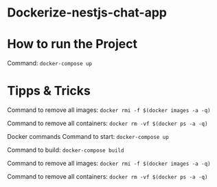 # Dockerize-nestjs-chat-app

# How to run the Project
Command:
`docker-compose up`

# Tipps & Tricks

Command to remove all images:
`docker rmi -f $(docker images -a -q)`

Command to remove all containers:
`docker rm -vf $(docker ps -a -q)`

Docker commands
Command to start:
`docker-compose up`

Command to build: `docker-compose build`

Command to remove all images:
`docker rmi -f $(docker images -a -q)`

Command to remove all containers:
`docker rm -vf $(docker ps -a -q)`
